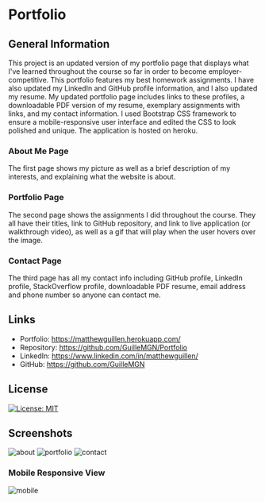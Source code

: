 # Portfolio

## General Information

This project is an updated version of my portfolio page that displays what I've learned throughout the course so far in order to become employer-competitive. 
This portfolio features my best homework assignments. I have also updated my LinkedIn and GitHub profile information, and I also updated my resume. 
My updated portfolio page includes links to these profiles, a downloadable PDF version of my resume, exemplary assignments with links, and my contact information. 
I used Bootstrap CSS framework to ensure a mobile-responsive user interface and edited the CSS to look polished and unique. The application is hosted on heroku. 

### About Me Page
The first page shows my picture as well as a brief description of my interests, and explaining what the website is about. 

### Portfolio Page
The second page shows the assignments I did throughout the course. They all have their titles, link to GitHub repository, and link to live application (or walkthrough video), as well as a gif that will play when the user hovers over the image. 

### Contact Page
The third page has all my contact info including GitHub profile, LinkedIn profile, StackOverflow profile, downloadable PDF resume, email address and phone number so anyone can contact me. 

## Links
* Portfolio: https://matthewguillen.herokuapp.com/
* Repository: https://github.com/GuilleMGN/Portfolio
* LinkedIn: https://www.linkedin.com/in/matthewguillen/
* GitHub: https://github.com/GuilleMGN

## License
[![License: MIT](https://img.shields.io/badge/License-MIT-yellow.svg)](https://opensource.org/licenses/MIT)

## Screenshots
![about](https://user-images.githubusercontent.com/73862470/111885937-0b76b100-89a1-11eb-84c9-7f7cfe4f6bf2.PNG)
![portfolio](https://user-images.githubusercontent.com/73862470/111885940-0e71a180-89a1-11eb-9495-a76661f5542d.PNG)
![contact](https://user-images.githubusercontent.com/73862470/111885944-0fa2ce80-89a1-11eb-915d-11f7f6e0865b.PNG)

### Mobile Responsive View
![mobile](https://user-images.githubusercontent.com/73862470/111885946-16c9dc80-89a1-11eb-8cf1-dcc30468a112.PNG)
